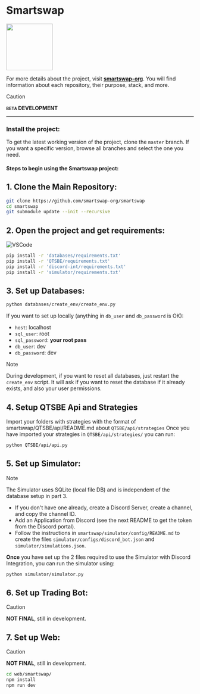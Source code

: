 # Smartswap

<img src="https://avatars.githubusercontent.com/u/171923264" width="125" height="125">

For more details about the project, visit [**smartswap-org**](https://github.com/smartswap-org/). You will find information about each repository, their purpose, stack, and more.

> [!CAUTION]  
> **`BETA` DEVELOPMENT**

---

### Install the project:

To get the latest working version of the project, clone the `master` branch. If you want a specific version, browse all branches and select the one you need.

#### Steps to begin using the Smartswap project:

## 1. **Clone the Main Repository**:

```bash
git clone https://github.com/smartswap-org/smartswap
cd smartswap
git submodule update --init --recursive
```

## 2. **Open the project and get requirements**:

![VSCode](https://img.shields.io/badge/Visual_Studio_Code-0078D4?style=for-the-badge&logo=visual%20studio%20code&logoColor=white) 

```bash
pip install -r 'databases/requirements.txt'
pip install -r 'QTSBE/requirements.txt'
pip install -r 'discord-int/requirements.txt'
pip install -r 'simulator/requirements.txt'
```

## 3. **Set up Databases**:
```bash
python databases/create_env/create_env.py
```
If you want to set up locally (anything in `db_user` and `db_password` is OK):

- `host`: localhost
- `sql_user`: root
- `sql_password`: **your root pass**
- `db_user`: dev
- `db_password`: dev

> [!NOTE]  
> During development, if you want to reset all databases, just restart the `create_env` script. It will ask if you want to reset the database if it already exists, and also your user permissions.

## 4. **Setup QTSBE Api and Strategies**
Import your folders with strategies with the format of smartswap/QTSBE/api/README.md about `QTSBE/api/strategies`
Once you have imported your strategies in `QTSBE/api/strategies/` you can run:
```bash
python QTSBE/api/api.py
```

## 5. **Set up Simulator**:
> [!NOTE]
> The Simulator uses SQLite (local file DB) and is independent of the database setup in part 3.

- If you don't have one already, create a Discord Server, create a channel, and copy the channel ID.
- Add an Application from Discord (see the next README to get the token from the Discord portal).
- Follow the instructions in `smartswap/simulator/config/README.md` to create the files `simulator/configs/discord_bot.json` and `simulator/simulations.json`.

**Once** you have set up the 2 files required to use the Simulator with Discord Integration, you can run the simulator using:
      
```bash
python simulator/simulator.py
```

## 6. **Set up Trading Bot**:
> [!CAUTION]  
> **NOT FINAL**, still in development.

## 7. **Set up Web**:
> [!CAUTION]  
> **NOT FINAL**, still in development.
```bash
cd web/smartswap/
npm install
npm run dev
```
